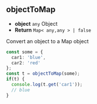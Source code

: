 ## objectToMap

- **object** `any` Object
- **Return** `Map< any,any > | false` 

Convert an object to a Map object

```typescript
const some = {
  car1: 'blue',
  car2: 'red'
};
const t = objectToMap(some);
if(t) {
  console.log(t.get('car1'));
  // blue
}
```
